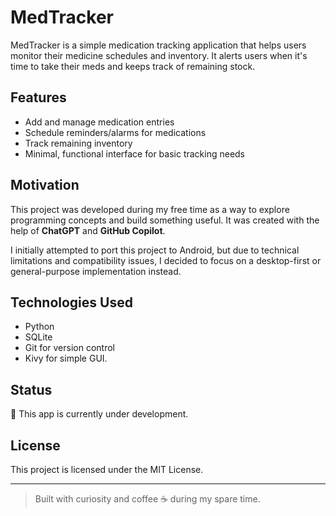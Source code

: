 # MedTracker

MedTracker is a simple medication tracking application that helps users monitor their medicine schedules and inventory. It alerts users when it's time to take their meds and keeps track of remaining stock.

## Features

- Add and manage medication entries
- Schedule reminders/alarms for medications
- Track remaining inventory
- Minimal, functional interface for basic tracking needs

## Motivation

This project was developed during my free time as a way to explore programming concepts and build something useful. It was created with the help of **ChatGPT** and **GitHub Copilot**.

I initially attempted to port this project to Android, but due to technical limitations and compatibility issues, I decided to focus on a desktop-first or general-purpose implementation instead.

## Technologies Used

- Python 
- SQLite
- Git for version control
- Kivy for simple GUI.

## Status

🚧 This app is currently under development.

## License

This project is licensed under the MIT License.

---

> Built with curiosity and coffee ☕ during my spare time.
